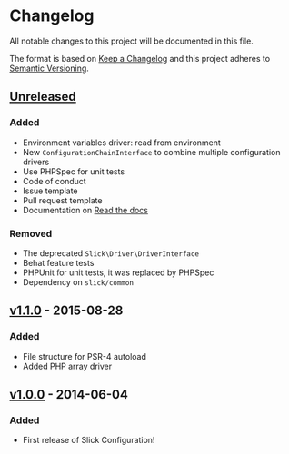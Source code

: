 # Changelog

All notable changes to this project will be documented in this file.

The format is based on [Keep a Changelog](http://keepachangelog.com/en/1.0.0/)
and this project adheres to [Semantic Versioning](http://semver.org/spec/v2.0.0.html).

## [Unreleased]
### Added
- Environment variables driver: read from environment
- New `ConfigurationChainInterface` to combine multiple configuration drivers
- Use PHPSpec for unit tests 
- Code of conduct
- Issue template
- Pull request template
- Documentation on [Read the docs](https://readthedocs.org/)

### Removed
- The deprecated `Slick\Driver\DriverInterface`
- Behat feature tests
- PHPUnit for unit tests, it was replaced by PHPSpec
- Dependency on `slick/common`

## [v1.1.0] - 2015-08-28
### Added
- File structure for PSR-4 autoload
- Added PHP array driver

## [v1.0.0] - 2014-06-04 
### Added
- First release of Slick Configuration!

[Unreleased]: https://github.com/slickframework/configuration/compare/v1.0.0...HEAD
[v1.1.0]: https://github.com/slickframework/configuration/compare/v1.1.0...master
[v1.0.0]: https://github.com/slickframework/configuration/compare/v1.0.0...master